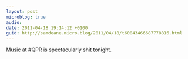 ```yaml
---
layout: post
microblog: true
audio: 
date: 2011-04-18 19:14:12 +0100
guid: http://samdeane.micro.blog/2011/04/18/t60043466687778816.html
---
```

Music at #QPR is spectacularly shit tonight.
